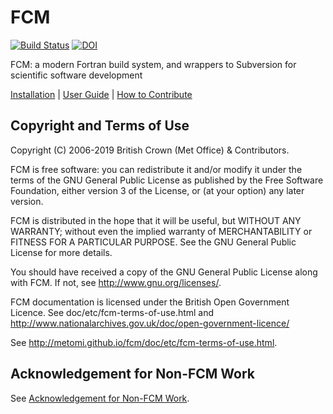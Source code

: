 # FCM

[![Build Status](https://travis-ci.org/metomi/fcm.svg?branch=master)](https://travis-ci.org/metomi/fcm)
[![DOI](https://zenodo.org/badge/6402932.svg)](https://zenodo.org/badge/latestdoi/6402932)

FCM: a modern Fortran build system,
and wrappers to Subversion for scientific software development

[Installation](http://metomi.github.io/fcm/doc/installation/) |
[User Guide](http://metomi.github.io/fcm/doc/user_guide/) |
[How to Contribute](CONTRIBUTING.md)

## Copyright and Terms of Use

Copyright (C) 2006-2019 British Crown (Met Office) & Contributors.

FCM is free software: you can redistribute it and/or modify
it under the terms of the GNU General Public License as published by
the Free Software Foundation, either version 3 of the License, or
(at your option) any later version.

FCM is distributed in the hope that it will be useful,
but WITHOUT ANY WARRANTY; without even the implied warranty of
MERCHANTABILITY or FITNESS FOR A PARTICULAR PURPOSE.  See the
GNU General Public License for more details.

You should have received a copy of the GNU General Public License
along with FCM. If not, see <http://www.gnu.org/licenses/>.

FCM documentation is licensed under the British Open Government
Licence. See doc/etc/fcm-terms-of-use.html and
<http://www.nationalarchives.gov.uk/doc/open-government-licence/>

See <http://metomi.github.io/fcm/doc/etc/fcm-terms-of-use.html>.

## Acknowledgement for Non-FCM Work

See [Acknowledgement for Non-FCM Work](ACKNOWLEDGEMENT.md).
